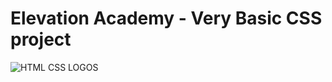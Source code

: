 # Elevation Academy - Very Basic CSS project

![HTML CSS LOGOS](https://res.cloudinary.com/chikoom/image/upload/v1592412545/GitHub%20READMEs/html-css_ipi419.jpg)


